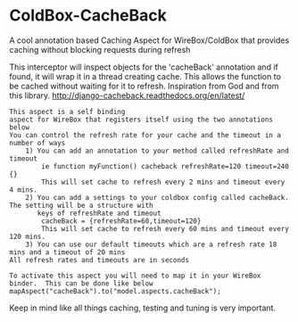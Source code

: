 ColdBox-CacheBack
=================

A cool annotation based Caching Aspect for WireBox/ColdBox that provides caching without blocking requests during refresh

This interceptor will inspect objects for the 'cacheBack' annotation and if found,
it will wrap it in a thread creating cache.
This allows the function to be cached without waiting for it to refresh.
Inspiration from God and from this library.
	http://django-cacheback.readthedocs.org/en/latest/

	This aspect is a self binding
	aspect for WireBox that registers itself using the two annotations below
	You can control the refresh rate for your cache and the timeout in a number of ways
		1) You can add an annotation to your method called refreshRate and timeout
			ie function myFunction() cacheback refreshRate=120 timeout=240 {}
			This will set cache to refresh every 2 mins and timeout every 4 mins.
		2) You can add a settings to your coldbox config called cacheBack.  The setting will be a structure with
		   keys of refreshRate and timeout
			cacheBack = {refreshRate=60,timeout=120}
			This will set cache to refresh every 60 mins and timeout every 120 mins.
		3) You can use our default timeouts which are a refresh rate 18 mins and a timeout of 20 mins
	All refresh rates and timeouts are in seconds

	To activate this aspect you will need to map it in your WireBox binder.  This can be done like below
	mapAspect("cacheBack").to("model.aspects.cacheBack");
  
Keep in mind like all things caching, testing and tuning is very important.
